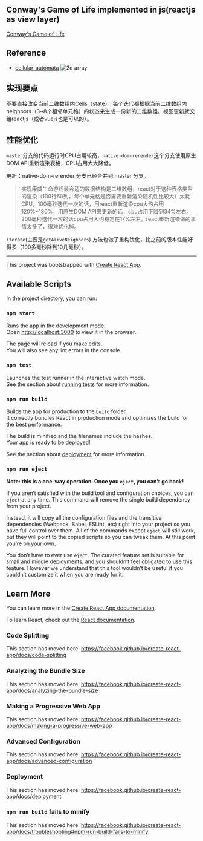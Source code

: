 ## Conway's Game of Life implemented in js(reactjs as view layer)
[Conway's Game of Life](https://en.wikipedia.org/wiki/Conway%27s_Game_of_Life)

## Reference
- [cellular-automata](https://natureofcode.com/book/chapter-7-cellular-automata/)
![2d array](https://natureofcode.com/book/imgs/chapter07/ch07_27.png)

## 实现要点
不要直接改变当前二维数组内Cells（state），每个迭代都根据当前二维数组内neighbors（3~8个相邻单元格）的状态来生成一份新的二维数组。视图更新就交给reactjs（或者vuejs也是可以的）。

## 性能优化
`master`分支的代码运行时CPU占用较高，`native-dom-rerender`这个分支使用原生DOM API重新渲染表格，CPU占用大大降低。

更新：native-dom-rerender 分支已经合并到 master 分支。

> 实现康威生命游戏最合适的数据结构是二维数组，react对于这种表格类型的渲染（100行60列，每个单元格是否需要重新渲染随机性比较大）太耗CPU，100毫秒迭代一次的话，用react重新渲染cpu大约占用120%~130%，用原生DOM API来更新的话，cpu占用下降到34%左右。200毫秒迭代一次的话cpu占用大约稳定在17%左右。react重新渲染做的事情太多了，很难优化掉。

`iterate`(主要是`getAliveNeighbors`) 方法也做了重构优化，比之前的版本性能好得多（100多毫秒降到10几毫秒）。

<hr>

This project was bootstrapped with [Create React App](https://github.com/facebook/create-react-app).
## Available Scripts

In the project directory, you can run:

### `npm start`

Runs the app in the development mode.<br>
Open [http://localhost:3000](http://localhost:3000) to view it in the browser.

The page will reload if you make edits.<br>
You will also see any lint errors in the console.

### `npm test`

Launches the test runner in the interactive watch mode.<br>
See the section about [running tests](https://facebook.github.io/create-react-app/docs/running-tests) for more information.

### `npm run build`

Builds the app for production to the `build` folder.<br>
It correctly bundles React in production mode and optimizes the build for the best performance.

The build is minified and the filenames include the hashes.<br>
Your app is ready to be deployed!

See the section about [deployment](https://facebook.github.io/create-react-app/docs/deployment) for more information.

### `npm run eject`

**Note: this is a one-way operation. Once you `eject`, you can’t go back!**

If you aren’t satisfied with the build tool and configuration choices, you can `eject` at any time. This command will remove the single build dependency from your project.

Instead, it will copy all the configuration files and the transitive dependencies (Webpack, Babel, ESLint, etc) right into your project so you have full control over them. All of the commands except `eject` will still work, but they will point to the copied scripts so you can tweak them. At this point you’re on your own.

You don’t have to ever use `eject`. The curated feature set is suitable for small and middle deployments, and you shouldn’t feel obligated to use this feature. However we understand that this tool wouldn’t be useful if you couldn’t customize it when you are ready for it.

## Learn More

You can learn more in the [Create React App documentation](https://facebook.github.io/create-react-app/docs/getting-started).

To learn React, check out the [React documentation](https://reactjs.org/).

### Code Splitting

This section has moved here: https://facebook.github.io/create-react-app/docs/code-splitting

### Analyzing the Bundle Size

This section has moved here: https://facebook.github.io/create-react-app/docs/analyzing-the-bundle-size

### Making a Progressive Web App

This section has moved here: https://facebook.github.io/create-react-app/docs/making-a-progressive-web-app

### Advanced Configuration

This section has moved here: https://facebook.github.io/create-react-app/docs/advanced-configuration

### Deployment

This section has moved here: https://facebook.github.io/create-react-app/docs/deployment

### `npm run build` fails to minify

This section has moved here: https://facebook.github.io/create-react-app/docs/troubleshooting#npm-run-build-fails-to-minify
